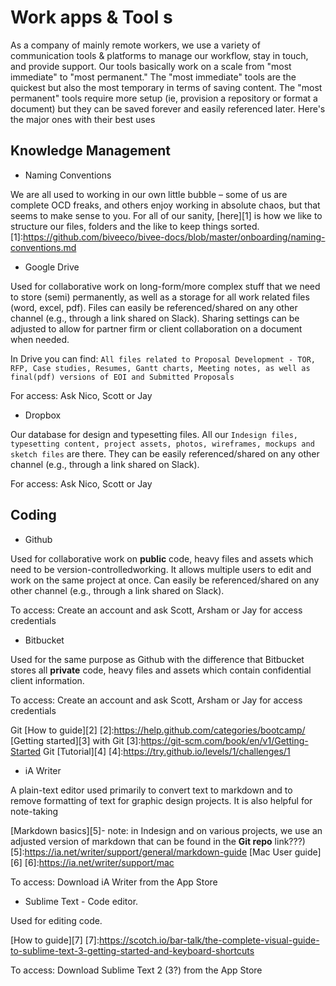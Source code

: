 # Work apps & Tool    s 

As a company of mainly remote workers, we use a variety of communication tools & platforms to manage our workflow, stay in touch, and provide support. Our tools basically work on a scale from "most immediate" to "most permanent." The "most immediate" tools are the quickest but also the most temporary in terms of saving content. The "most permanent" tools require more setup (ie, provision a repository or format a document) but they can be saved forever and easily referenced later. Here's the major ones with their best uses

## Knowledge Management

* Naming Conventions

We are all used to working in our own little bubble – some of us are complete OCD freaks, and others enjoy working in absolute chaos, but that seems to make sense to you. For all of our sanity, [here][1] is how we like to structure our files, folders and the like to keep things sorted.
[1]:https://github.com/biveeco/bivee-docs/blob/master/onboarding/naming-conventions.md
* Google Drive

Used for collaborative work on long-form/more complex stuff that we need to store (semi) permanently, as well as a storage for all work related files (word, excel, pdf). Files can easily be referenced/shared on any other channel (e.g., through a link shared on Slack). Sharing settings can be adjusted to allow for partner firm or client collaboration on a document when needed. 

In Drive you can find: `All files related to Proposal Development - TOR, RFP, Case studies, Resumes, Gantt charts, Meeting notes, as well as final(pdf) versions of EOI and Submitted Proposals`

For access: Ask Nico, Scott or Jay

* Dropbox

Our database for design and typesetting files. All our `Indesign files, typesetting content, project assets, photos, wireframes, mockups and sketch files` are there. They can be easily referenced/shared on any other channel (e.g., through a link shared on Slack). 

For access: Ask Nico, Scott or Jay

## Coding

* Github

Used for collaborative work on **public** code, heavy files and assets which need to be version-controlledworking. It allows multiple users to edit and work on the same project at once. Can easily be referenced/shared on any other channel (e.g., through a link shared on Slack). 

To access: Create an account and ask Scott, Arsham or Jay for access credentials 

* Bitbucket 

Used for the same purpose as Github with the difference that Bitbucket stores all **private** code, heavy files and assets which contain confidential client information. 

To access: Create an account and ask Scott, Arsham or Jay for access credentials 

Git [How to guide][2]
[2]:https://help.github.com/categories/bootcamp/
[Getting started][3] with Git
[3]:https://git-scm.com/book/en/v1/Getting-Started
Git [Tutorial][4]
[4]:https://try.github.io/levels/1/challenges/1

* iA Writer

A plain-text editor used primarily to convert text to markdown and to remove formatting of text for graphic design projects. It is also helpful for note-taking

[Markdown basics][5]- note: in Indesign and on various projects, we use an adjusted version of markdown that can be found in the **Git repo** link???)
[5]:https://ia.net/writer/support/general/markdown-guide
[Mac User guide][6]
[6]:https://ia.net/writer/support/mac

To access: Download iA Writer from the App Store

* Sublime Text - Code editor.

Used for editing code. 

[How to guide][7]
[7]:https://scotch.io/bar-talk/the-complete-visual-guide-to-sublime-text-3-getting-started-and-keyboard-shortcuts

To access: Download Sublime Text 2 (3?) from the App Store

